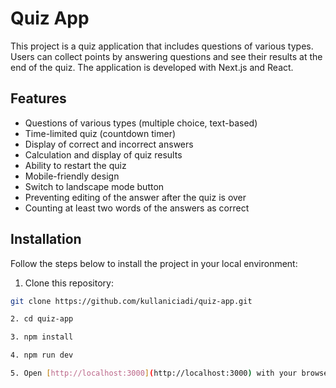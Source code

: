 # Quiz App

This project is a quiz application that includes questions of various types. Users can collect points by answering questions and see their results at the end of the quiz. The application is developed with Next.js and React.

## Features

- Questions of various types (multiple choice, text-based)
- Time-limited quiz (countdown timer)
- Display of correct and incorrect answers
- Calculation and display of quiz results
- Ability to restart the quiz
- Mobile-friendly design
- Switch to landscape mode button
- Preventing editing of the answer after the quiz is over
- Counting at least two words of the answers as correct

## Installation

Follow the steps below to install the project in your local environment:

1. Clone this repository:
```bash
git clone https://github.com/kullaniciadi/quiz-app.git

2. cd quiz-app

3. npm install

4. npm run dev

5. Open [http://localhost:3000](http://localhost:3000) with your browser to see the result.
